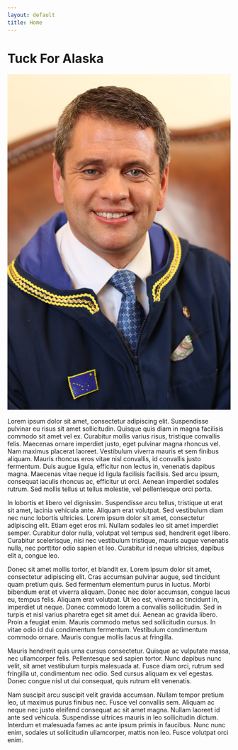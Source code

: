 ```yaml
---
layout: default
title: Home
---
```

<h1>Tuck For Alaska</h1>

<img class="headshot" src="assets/images/headshot.jpg">

Lorem ipsum dolor sit amet, consectetur adipiscing elit. Suspendisse pulvinar eu risus sit amet sollicitudin. Quisque quis diam in magna facilisis commodo sit amet vel ex. Curabitur mollis varius risus, tristique convallis felis. Maecenas ornare imperdiet justo, eget pulvinar magna rhoncus vel. Nam maximus placerat laoreet. Vestibulum viverra mauris et sem finibus aliquam. Mauris rhoncus eros vitae nisl convallis, id convallis justo fermentum. Duis augue ligula, efficitur non lectus in, venenatis dapibus magna. Maecenas vitae neque id ligula facilisis facilisis. Sed arcu ipsum, consequat iaculis rhoncus ac, efficitur ut orci. Aenean imperdiet sodales rutrum. Sed mollis tellus ut tellus molestie, vel pellentesque orci porta.

In lobortis et libero vel dignissim. Suspendisse arcu tellus, tristique ut erat sit amet, lacinia vehicula ante. Aliquam erat volutpat. Sed vestibulum diam nec nunc lobortis ultricies. Lorem ipsum dolor sit amet, consectetur adipiscing elit. Etiam eget eros mi. Nullam sodales leo sit amet imperdiet semper. Curabitur dolor nulla, volutpat vel tempus sed, hendrerit eget libero. Curabitur scelerisque, nisi nec vestibulum tristique, mauris augue venenatis nulla, nec porttitor odio sapien et leo. Curabitur id neque ultricies, dapibus elit a, congue leo.

Donec sit amet mollis tortor, et blandit ex. Lorem ipsum dolor sit amet, consectetur adipiscing elit. Cras accumsan pulvinar augue, sed tincidunt quam pretium quis. Sed fermentum elementum purus in luctus. Morbi bibendum erat et viverra aliquam. Donec nec dolor accumsan, congue lacus eu, tempus felis. Aliquam erat volutpat. Ut leo est, viverra ac tincidunt in, imperdiet ut neque. Donec commodo lorem a convallis sollicitudin. Sed in turpis et nisl varius pharetra eget sit amet dui. Aenean ac gravida libero. Proin a feugiat enim. Mauris commodo metus sed sollicitudin cursus. In vitae odio id dui condimentum fermentum. Vestibulum condimentum commodo ornare. Mauris congue mollis lacus at fringilla.

Mauris hendrerit quis urna cursus consectetur. Quisque ac vulputate massa, nec ullamcorper felis. Pellentesque sed sapien tortor. Nunc dapibus nunc velit, sit amet vestibulum turpis malesuada at. Fusce diam orci, rutrum sed fringilla ut, condimentum nec odio. Sed cursus aliquam ex vel egestas. Donec congue nisl ut dui consequat, quis rutrum elit venenatis.

Nam suscipit arcu suscipit velit gravida accumsan. Nullam tempor pretium leo, ut maximus purus finibus nec. Fusce vel convallis sem. Aliquam ac neque nec justo eleifend consequat ac sit amet magna. Nullam laoreet id ante sed vehicula. Suspendisse ultrices mauris in leo sollicitudin dictum. Interdum et malesuada fames ac ante ipsum primis in faucibus. Nunc nunc enim, sodales ut sollicitudin ullamcorper, mattis non leo. Fusce volutpat orci enim. 
